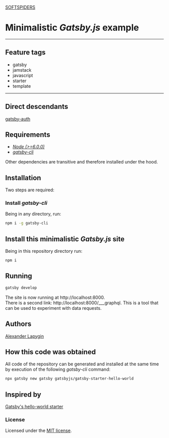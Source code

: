 [SOFTSPIDERS](https://github.com/softspiders/softspiders)

# Minimalistic *Gatsby.js* example

---

## Feature tags

- gatsby
- jamstack
- javascript
- starter
- template

---

## Direct descendants

[gatsby-auth](https://github.com/softspiders/gatsby-auth)

## Requirements

* [*Node (>=6.0.0)*](https://nodejs.org/en/download/package-manager/)
* [*gatsby-cli*](https://github.com/gatsbyjs/gatsby/tree/master/packages/gatsby-cli)

Other dependencies are transitive and therefore installed under the hood.

## Installation

Two steps are required:

### Install *gatsby-cli*

Being in any directory, run:

```sh
npm i -g gatsby-cli
```

## Install this minimalistic *Gatsby.js* site

Being in this repository directory run:

```sh
npm i
```

## Running

```sh
gatsby develop
```

The site is now running at http://localhost:8000.  
There is a second link: http://localhost:8000/___graphql. This is a tool that can be used to experiment with data
requests.

## Authors

[Alexander Lapygin](https://github.com/AlexanderLapygin)

## How this code was obtained

All code of the repository can be generated and installed at the same time by execution of the following *gatsby-cli*
command:

```sh
npx gatsby new gatsby gatsbyjs/gatsby-starter-hello-world
```

## Inspired by

[Gatsby's hello-world starter](https://github.com/gatsbyjs/gatsby-starter-hello-world)

### License

Licensed under the [MIT license](./LICENSE).
